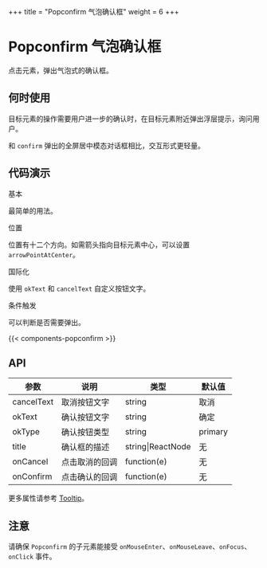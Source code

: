 +++
title = "Popconfirm 气泡确认框"
weight = 6
+++

# Popconfirm 气泡确认框

点击元素，弹出气泡式的确认框。

## 何时使用

目标元素的操作需要用户进一步的确认时，在目标元素附近弹出浮层提示，询问用户。

和 `confirm` 弹出的全屏居中模态对话框相比，交互形式更轻量。

## 代码演示

<div class="c7n-row">
    <div class="c7n-row-6">
        <section class="code-box">
            <section class="code-box-demo"><div id="popconfirm-demo-basic"></div></section>
            <section class="code-box-meta">
                <div class="code-box-title"><a>基本</a></div>
                <div>
                    <p>最简单的用法。</p>
                </div>
            </section>
        </section>
        <section class="code-box">
            <section class="code-box-demo"><div id="popconfirm-demo-location"></div></section>
            <section class="code-box-meta">
                <div class="code-box-title"><a>位置</a></div>
                <div>
                    <p>位置有十二个方向。如需箭头指向目标元素中心，可以设置 <code>arrowPointAtCenter</code>。</p>
                </div>
            </section>
        </section>
    </div>
    <div class="c7n-row-6">
        <section class="code-box">
            <section class="code-box-demo"><div id="popconfirm-demo-i18n"></div></section>
            <section class="code-box-meta">
                <div class="code-box-title"><a>国际化</a></div>
                <div>
                    <p>使用 <code>okText</code> 和 <code>cancelText</code> 自定义按钮文字。</p>
                </div>
            </section>
        </section>
        <section class="code-box">
            <section class="code-box-demo"><div id="popconfirm-demo-trigger"></div></section>
            <section class="code-box-meta">
                <div class="code-box-title"><a>条件触发</a></div>
                <div>
                    <p>可以判断是否需要弹出。</p>
                </div>
            </section>
        </section>
    </div>
</div>

{{< components-popconfirm >}}

## API

| 参数 | 说明 | 类型 | 默认值 |
| --- | --- | --- | --- |
| cancelText | 取消按钮文字 | string | 取消 |
| okText | 确认按钮文字 | string | 确定 |
| okType | 确认按钮类型 | string | primary |
| title | 确认框的描述 | string\|ReactNode | 无 |
| onCancel | 点击取消的回调 | function(e) | 无 |
| onConfirm | 点击确认的回调 | function(e) | 无 |

更多属性请参考 [Tooltip](/components/tooltip/#API)。

## 注意

请确保 `Popconfirm` 的子元素能接受 `onMouseEnter`、`onMouseLeave`、`onFocus`、`onClick` 事件。